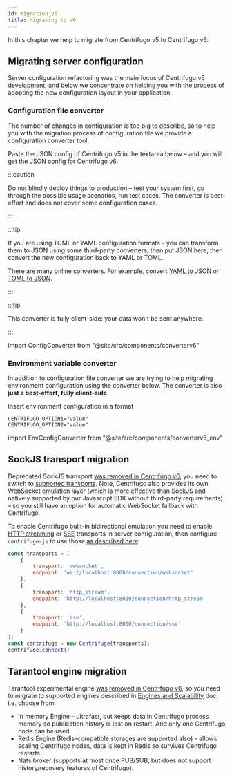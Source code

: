 ```yaml
---
id: migration_v6
title: Migrating to v6
---
```


In this chapter we help to migrate from Centrifugo v5 to Centrifugo v6.

## Migrating server configuration

Server configuration refactoring was the main focus of Centrifugo v6 development, and below we concentrate on helping you with the process of adopting the new configuration layout in your application.

### Configuration file converter

The number of changes in configuration is too big to describe, so to help you with the migration process of configuration file we provide a configuration converter tool.

Paste the JSON config of Centrifugo v5 in the textarea below – and you will get the JSON config for Centrifugo v6.

:::caution

Do not blindly deploy things to production – test your system first, go through the possible usage scenarios, run test cases. The converter is best-effort and does not cover some configuration cases.

:::

:::tip

If you are using TOML or YAML configuration formats – you can transform them to JSON using some third-party converters, then put JSON here, then convert the new configuration back to YAML or TOML.

There are many online converters. For example, convert [YAML to JSON](https://onlineyamltools.com/convert-yaml-to-json) or [TOML to JSON](https://toml-to-json.matiaskorhonen.fi/).

:::

:::tip

This converter is fully client-side: your data won't be sent anywhere.

:::

import ConfigConverter from "@site/src/components/converterv6"

<ConfigConverter />


### Environment variable converter

In addition to configuration file converter we are trying to help migrating environment configuration using the converter below. The converter is also **just a best-effort, fully client-side**.

Insert environment configuration in a format

```
CENTRIFUGO_OPTION1="value"
CENTRIFUGO_OPTION2="value"
```

import EnvConfigConverter from "@site/src/components/converterv6_env"

<EnvConfigConverter />

## SockJS transport migration

Deprecated SockJS transport [was removed in Centrifugo v6](/blog/2025/01/16/centrifugo-v6-released#removing-sockjs), you need to switch to [supported transports](../transports/overview.md). Note, Centrifugo also provides its own WebSocket emulation layer (which is more effective than SockJS and natively supported by our Javascript SDK without third-party requirements) – so you still have an option for automatic WebSocket fallback with Centrifugo.

To enable Centrifugo built-in bidirectional emulation you need to enable [HTTP streaming](/docs/transports/http_stream) or [SSE](/docs/transports/sse) transports in server configuration, then configure `centrifuge-js` to use those [as described here](https://github.com/centrifugal/centrifuge-js?tab=readme-ov-file#http-based-websocket-fallbacks):

```javascript
const transports = [
    {
        transport: 'websocket',
        endpoint: 'ws://localhost:8000/connection/websocket'
    },
    {
        transport: 'http_stream',
        endpoint: 'http://localhost:8000/connection/http_stream'
    },
    {
        transport: 'sse',
        endpoint: 'http://localhost:8000/connection/sse'
    }
];
const centrifuge = new Centrifuge(transports);
centrifuge.connect()
```

## Tarantool engine migration

Tarantool experimental engine [was removed in Centrifugo v6](/blog/2025/01/16/centrifugo-v6-released#removing-tarantool), so you need to migrate to supported engines described in [Engines and Scalability](../server/engines.md) doc, i.e. choose from:

* In memory Engine – ultrafast, but keeps data in Centrifugo process memory so publication history is lost on restart. And only one Centrifugo node can be used.
* Redis Engine (Redis-compatible storages are supported also) - allows scaling Centrifugo nodes, data is kept in Redis so survives Centrifugo restarts.
* Nats broker (supports at most once PUB/SUB, but does not support history/recovery features of Centrifugo).
